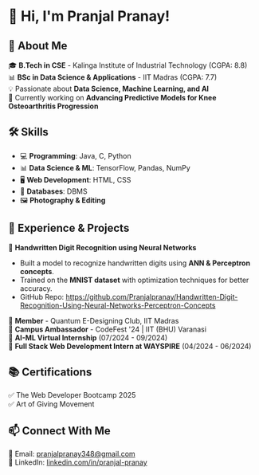 # 👋 Hi, I'm Pranjal Pranay!  

## 🚀 About Me  
🎓 **B.Tech in CSE** - Kalinga Institute of Industrial Technology (CGPA: 8.8)  
📊 **BSc in Data Science & Applications** - IIT Madras (CGPA: 7.7)  
💡 Passionate about **Data Science, Machine Learning, and AI**  
🔬 Currently working on **Advancing Predictive Models for Knee Osteoarthritis Progression**  

## 🛠️ Skills  
- 💻 **Programming**: Java, C, Python  
- 📊 **Data Science & ML**: TensorFlow, Pandas, NumPy  
- 🖥️ **Web Development**: HTML, CSS  
- 🔢 **Databases**: DBMS  
- 🖼️ **Photography & Editing**  

## 🌟 Experience & Projects  
🔹 **Handwritten Digit Recognition using Neural Networks**  
   - Built a model to recognize handwritten digits using **ANN & Perceptron concepts**.  
   - Trained on the **MNIST dataset** with optimization techniques for better accuracy.  
   - GitHub Repo:  https://github.com/Pranjalpranay/Handwritten-Digit-Recognition-Using-Neural-Networks-Perceptron-Concepts

🔹 **Member** - Quantum E-Designing Club, IIT Madras  
🔹 **Campus Ambassador** - CodeFest '24 | IIT (BHU) Varanasi  
🔹 **AI-ML Virtual Internship** (07/2024 - 09/2024)  
🔹 **Full Stack Web Development Intern at WAYSPIRE** (04/2024 - 06/2024)  

## 📚 Certifications  
✅ The Web Developer Bootcamp 2025  
✅ Art of Giving Movement  

## 📫 Connect With Me  
📧 Email: [pranjalpranay348@gmail.com](mailto:pranjalpranay348@gmail.com)  
🔗 LinkedIn: [linkedin.com/in/pranjal-pranay](https://www.linkedin.com/in/pranjal-pranay)  

